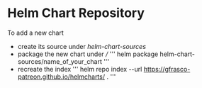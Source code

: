 # Helm Chart Repository

To add a new chart
- create its source under *helm-chart-sources*
- package the new chart under */*
  '''
  helm package helm-chart-sources/name_of_your_chart
  '''
- recreate the index
  '''
  helm repo index --url https://gfrasco-patreon.github.io/helmcharts/ .
  '''
